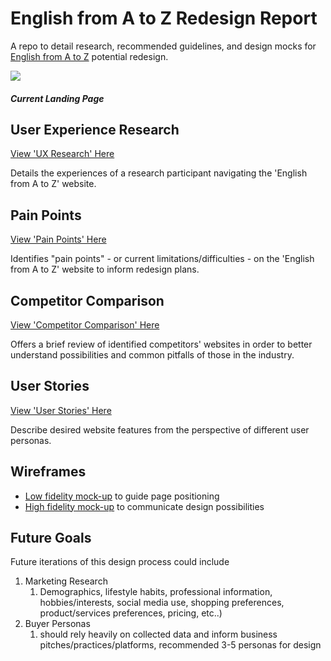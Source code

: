 # English from A to Z Redesign Report

A repo to detail research, recommended guidelines, and design mocks for [English from A to Z](https://www.englishfromatoz.com/) potential redesign.

![](img/current_site.png)
##### Current Landing Page

## User Experience Research
[View 'UX Research' Here](./ux.md)

Details the experiences of a research participant navigating the 'English from A to Z' website.

## Pain Points
[View 'Pain Points' Here](./painpoints.md)

Identifies "pain points" - or current limitations/difficulties - on the 'English from A to Z' website to inform redesign plans.


## Competitor Comparison
[View 'Competitor Comparison' Here](./competitors.md)

Offers a brief review of identified competitors' websites in order to better understand possibilities and common pitfalls of those in the industry.


## User Stories
[View 'User Stories' Here](./userstories.md)

Describe desired website features from the perspective of different user personas.


## Wireframes
* [Low fidelity mock-up](./wireframes/low-fi.md) to guide page positioning
* [High fidelity mock-up](./wireframes/high-fi.md) to communicate design possibilities


## Future Goals
Future iterations of this design process could include
1. Marketing Research
   1. Demographics, lifestyle habits, professional information, hobbies/interests, social media use, shopping preferences, product/services preferences, pricing, etc..)
2. Buyer Personas
   1. should rely heavily on collected data and inform business pitches/practices/platforms, recommended 3-5 personas for design
